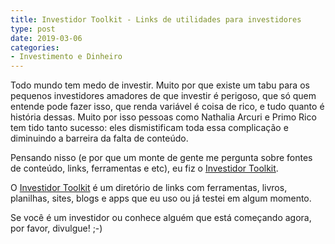 ```yaml
---
title: Investidor Toolkit - Links de utilidades para investidores
type: post
date: 2019-03-06
categories:
- Investimento e Dinheiro
---
```


Todo mundo tem medo de investir. Muito por que existe um tabu para os pequenos investidores amadores de que investir é perigoso, que só quem entende pode fazer isso, que renda variável é coisa de rico, e tudo quanto é história dessas. Muito por isso pessoas como Nathalia Arcuri e Primo Rico tem tido tanto sucesso: eles dismistificam toda essa complicação e diminuindo a barreira da falta de conteúdo.

Pensando nisso (e por que um monte de gente me pergunta sobre fontes de conteúdo, links, ferramentas e etc), eu fiz o [Investidor Toolkit](https://investidor.netlify.com/). 

O [Investidor Toolkit](https://investidor.netlify.com/) é um diretório de links com ferramentas, livros, planilhas, sites, blogs e apps que eu uso ou já testei em algum momento.

Se você é um investidor ou conhece alguém que está começando agora, por favor, divulgue! ;-)
